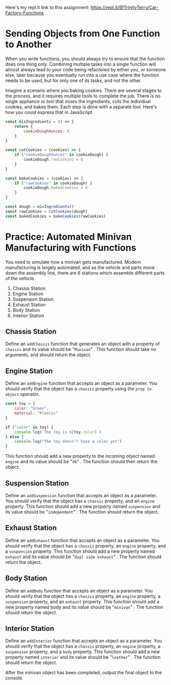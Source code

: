 Here's my repl.it link to this assignment: https://repl.it/@TrinityTerry/Car-Factory-Functions

# Sending Objects from One Function to Another

When you write functions, you should always try to ensure that the function does one thing only. Combining multiple tasks into a single function will almost always lead to your code being refactored by either you, or someone else, later because you eventually run into a use case where the function needs to be used, but for only one of its tasks, and not the other.

Imagine a scenario where you baking cookies. There are several stages to the process, and it requires multiple tools to complete the job. There is no single appliance or tool that mixes the ingredients, cuts the individual cookies, and bakes them. Each step is done with a separate tool. Here's how you could express that in JavaScript.

``` js
const mixIngredients = () => {
    return {
        cookieDoughOunces: 8
    }
}

const cutCookies = (cookies) => {
    if ("cookieDoughOunces" in cookieDough) {
        cookieDough.rawCookies = 6
    }       
}

const bakeCookies = (cookies) => {
    if ("rawCookies" in cookieDough) {
        cookieDough.bakedCookies = 6
    }
}

const dough = mixIngredients()
const rawCookies = cutCookies(dough)
const bakedCookies = bakeCookies(rawCookies)
```

# Practice: Automated Minivan Manufacturing with Functions

You need to simulate how a minivan gets manufactured. Modern manufacturing is largely automated, and as the vehicle and parts move down the assembly line, there are 6 stations which assemble different parts of the vehicle.

1. Chassis Station
2. Engine Station
3. Suspension Station
4. Exhaust Station
5. Body Station
6. Interior Station

## Chassis Station

Define an `addChassis` function that generates an object with a property of  `chassis` and its value should be "`Minivan`" . This function should take no arguments, and should return the object.

## Engine Station

Define an `addEngine` function that accepts an object as a parameter. You should verify that the object has a `chassis` property using the `prop in object` operator.

```js
const toy = {
    color: "Green",
    material: "Plastic"
}

if ("color" in toy) {
    console.log(`The toy is ${toy.color}`)
} else {
    console.log("The toy doesn't have a color yet")
}
```

This function should add a new property to the incoming object named `engine` and its value should be "`V6`" . The function should then return the object.

## Suspension Station

Define an `addSuspension` function that accepts an object as a parameter. You should verify that the object has a `chassis` property, and an `engine` property. This function should add a new property named `suspension` and its value should be "`independent`" . The function should return the object.

## Exhaust Station

Define an `addExhaust` function that accepts an object as a parameter. You should verify that the object has a `chassis` property, an `engine` property, and a `suspension` property. This function should add a new property named `exhaust` and its value should be "`dual side exhaust`" . The function should return the object.

## Body Station

Define an `addBody` function that accepts an object as a parameter. You should verify that the object has a `chassis` property, an `engine` property, a `suspension` property, and an `exhaust` property. This function should add a new property named body and its value should be "`minivan`" . The function should return the object.

## Interior Station

Define an `addInterior` function that accepts an object as a parameter. You should verify that the object has a `chassis` property, an `engine` property, a `suspension` property, and a `body` property. This function should add a new property named `interior` and its value should be "`leather`" . The function should return the object.

After the minivan object has been completed, output the final object to the console.